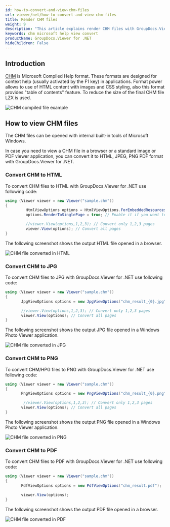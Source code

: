 ```yaml
---
id: how-to-convert-and-view-chm-files
url: viewer/net/how-to-convert-and-view-chm-files
title: Render CHM files
weight: 9
description: "This article explains render CHM files with GroupDocs.Viewer within your .NET applications."
keywords: chm microsoft help view convert
productName: GroupDocs.Viewer for .NET
hideChildren: False
---
```

## Introduction

[CHM](https://docs.fileformat.com/web/chm/) is Microsoft Compiled Help format. These formats are designed for context help (usually activated by the F1 key) in applications. Format power allows to use of HTML content with images and CSS styling, also this format provides "table of contents" feature. To reduce the size of the final CHM file LZX is used.

![CHM compiled file example](viewer/net/images/how-to-convert-and-view-chm-files/chm-file-example.jpg)

## How to view CHM files

The CHM files can be opened with internal built-in tools of Microsoft Windows.

In case you need to view a CHM file in a browser or a standard image or PDF viewer application, you can convert it to HTML, JPEG, PNG  PDF format with GroupDocs.Viewer for .NET.

### Convert CHM to HTML

To convert CHM files to HTML with GroupDocs.Viewer for .NET use following code:

```csharp
using (Viewer viewer = new Viewer("sample.chm"))
{
         HtmlViewOptions options = HtmlViewOptions.ForEmbeddedResources("chm_result_{0}.html");
         options.RenderToSinglePage = true; // Enable it if you want to convert all CHM content to single page

         //viewer.View(options,1,2,3); // Convert only 1,2,3 pages
         viewer.View(options); // Convert all pages
}
```

The following screenshot shows the output HTML file opened in a browser.

![CHM file converted in HTML](viewer/net/images/how-to-convert-and-view-chm-files/chm-file-in-html.jpg)

### Convert CHM to JPG

To convert CHM files to JPG with GroupDocs.Viewer for .NET use following code:

```csharp
using (Viewer viewer = new Viewer("sample.chm"))
{
       JpgViewOptions options = new JpgViewOptions("chm_result_{0}.jpg");

       //viewer.View(options,1,2,3); // Convert only 1,2,3 pages
       viewer.View(options); // Convert all pages
}
```

The following screenshot shows the output JPG file opened in a Windows Photo Viewer application.

![CHM file converted in JPG](viewer/net/images/how-to-convert-and-view-chm-files/chm-file-in-jpg.jpg)

### Convert CHM to PNG

To convert CHM/HPG files to PNG with GroupDocs.Viewer for .NET use following code:

```csharp
using (Viewer viewer = new Viewer("sample.chm"))
{
       PngViewOptions options = new PngViewOptions("chm_result_{0}.png");

        //viewer.View(options,1,2,3); // Convert only 1,2,3 pages
       viewer.View(options); // Convert all pages
}
```

The following screenshot shows the output PNG file opened in a Windows Photo Viewer application.

![CHM file converted in PNG](viewer/net/images/how-to-convert-and-view-chm-files/chm-file-in-png.jpg)

### Convert CHM to PDF

To convert CHM files to PDF with GroupDocs.Viewer for .NET use following code:

```csharp
using (Viewer viewer = new Viewer("sample.chm"))
{
       PdfViewOptions options = new PdfViewOptions("chm_result.pdf");

       viewer.View(options);
}
```

The following screenshot shows the output PDF file opened in a browser.

![CHM file converted in PDF](viewer/net/images/how-to-convert-and-view-chm-files/chm-file-in-pdf.jpg)

